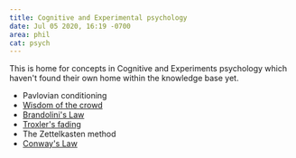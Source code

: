 ```yaml
---
title: Cognitive and Experimental psychology
date: Jul 05 2020, 16:19 -0700
area: phil
cat: psych
---
```


This is home for concepts in Cognitive and Experiments psychology which haven't
found their own home within the knowledge base yet.

- Pavlovian conditioning
- [Wisdom of the crowd](https://en.wikipedia.org/wiki/Wisdom_of_the_crowd)
- [Brandolini's Law](https://en.wikipedia.org/wiki/Brandolini%27s_law)
- [Troxler's fading](https://en.wikipedia.org/wiki/Troxler's_fading)
- The Zettelkasten method
- [Conway's Law](https://en.wikipedia.org/wiki/Conway%27s_law)
